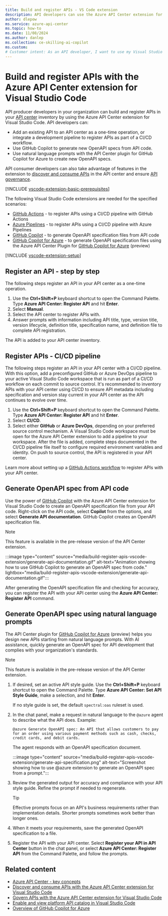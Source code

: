 ```yaml
---
title: Build and register APIs - VS Code extension
description: API developers can use the Azure API Center extension for Visual Studio Code to build and register APIs in their organization's API center.
author: dlepow
ms.service: azure-api-center
ms.topic: how-to
ms.date: 11/08/2024
ms.author: danlep 
ms.collection: ce-skilling-ai-copilot
ms.custom: 
# Customer intent: As an API developer, I want to use my Visual Studio Code environment to register APIs in my organization's API center as part of my development workflow.
---
```


# Build and register APIs with the Azure API Center extension for Visual Studio Code

API producer developers in your organization can build and register APIs in your [API center](overview.md) inventory by using the Azure API Center extension for Visual Studio Code. API developers can:

* Add an existing API to an API center as a one-time operation, or integrate a development pipeline to register APIs as part of a CI/CD workflow.
* Use GitHub Copilot to generate new OpenAPI specs from API code.
* Use natural language prompts with the API Center plugin for GitHub Copilot for Azure to create new OpenAPI specs.

API consumer developers can also take advantage of features in the extension to [discover and consume APIs](discover-apis-vscode-extension.md) in the API center and ensure [API governance](govern-apis-vscode-extension.md).

[!INCLUDE [vscode-extension-basic-prerequisites](includes/vscode-extension-basic-prerequisites.md)]  

The following Visual Studio Code extensions are needed for the specified scenarios:

* [GitHub Actions](https://marketplace.visualstudio.com/items?itemName=GitHub.vscode-github-actions) - to register APIs using a CI/CD pipeline with GitHub Actions
* [Azure Pipelines](https://marketplace.visualstudio.com/items?itemName=ms-azure-devops.azure-pipelines) - to register APIs using a CI/CD pipeline with Azure Pipelines
* [GitHub Copilot](https://marketplace.visualstudio.com/items?itemName=GitHub.copilot) - to generate OpenAPI specification files from API code
* [GitHub Copilot for Azure](https://marketplace.visualstudio.com/items?itemName=ms-azuretools.vscode-azure-github-copilot) - to generate OpenAPI specification files using the Azure API Center Plugin for [GitHub Copilot for Azure](/azure/developer/github-copilot-azure/introduction) (preview)
   
[!INCLUDE [vscode-extension-setup](includes/vscode-extension-setup.md)]  

## Register an API - step by step

The following steps register an API in your API center as a one-time operation.

1. Use the **Ctrl+Shift+P** keyboard shortcut to open the Command Palette. Type **Azure API Center: Register API** and hit **Enter**.
1. Select **Manual**.
1. Select the API center to register APIs with.
1. Answer prompts with information including API title, type, version title, version lifecycle, definition title, specification name, and definition file to complete API registration. 

The API is added to your API center inventory.

## Register APIs - CI/CD pipeline

The following steps register an API in your API center with a CI/CD pipeline. With this option, add a preconfigured GitHub or Azure DevOps pipeline to your active Visual Studio Code workspace that is run as part of a CI/CD workflow on each commit to source control. It's recommended to inventory APIs with your API center using CI/CD to ensure API metadata including specification and version stay current in your API center as the API continues to evolve over time.

1. Use the **Ctrl+Shift+P** keyboard shortcut to open the Command Palette. Type **Azure API Center: Register API** and hit **Enter**.
1. Select **CI/CD**.
1. Select either **GitHub** or **Azure DevOps**, depending on your preferred source control mechanism. A Visual Studio Code workspace must be open for the Azure API Center extension to add a pipeline to your workspace. After the file is added, complete steps documented in the CI/CD pipeline file itself to configure required environment variables and identity. On push to source control, the API is registered in your API center.

Learn more about setting up a [GitHub Actions workflow](register-apis-github-actions.md) to register APIs with your API center.

## Generate OpenAPI spec from API code 
 
Use the power of [GitHub Copilot](https://marketplace.visualstudio.com/items?itemName=GitHub.copilot) with the Azure API Center extension for Visual Studio Code to create an OpenAPI specification file from your API code. Right-click on the API code, select **Copilot** from the options, and select **Generate API documentation**. GitHub Copilot creates an OpenAPI specification file.

> [!NOTE]
> This feature is available in the pre-release version of the API Center extension.

:::image type="content" source="media/build-register-apis-vscode-extension/generate-api-documentation.gif" alt-text="Animation showing how to use GitHub Copilot to generate an OpenAPI spec from code." lightbox="media/build-register-apis-vscode-extension/generate-api-documentation.gif":::

After generating the OpenAPI specification file and checking for accuracy, you can register the API with your API center using the **Azure API Center: Register API** command.

## Generate OpenAPI spec using natural language prompts

The API Center plugin for [GitHub Copilot for Azure](https://marketplace.visualstudio.com/items?itemName=ms-azuretools.vscode-azure-github-copilot) (preview) helps you design new APIs starting from natural language prompts. With AI assistance, quickly generate an OpenAPI spec for API development that complies with your organization's standards.

> [!NOTE]
> This feature is available in the pre-release version of the API Center extension.

1. If desired, set an active API style guide. Use the **Ctrl+Shift+P** keyboard shortcut to open the Command Palette. Type **Azure API Center: Set API Style Guide**, make a selection, and hit **Enter**. 

    If no style guide is set, the default `spectral:oas` ruleset is used.
1. In the chat panel, make a request in natural language to the `@azure` agent to describe what the API does. Example:

    ```vscode
    @azure Generate OpenAPI spec: An API that allows customers to pay for an order using various payment methods such as cash, checks, credit cards, and debit cards.
    ```  

    The agent responds with an OpenAPI specification document.

    :::image type="content" source="media/build-register-apis-vscode-extension/generate-api-specification.png" alt-text="Screenshot showing how to use @azure extension to generate an OpenAPI spec from a prompt.":::


1. Review the generated output for accuracy and compliance with your API style guide. Refine the prompt if needed to regenerate.

    > [!TIP]
    > Effective prompts focus on an API's business requirements rather than implementation details. Shorter prompts sometimes work better than longer ones.
1. When it meets your requirements, save the generated OpenAPI specification to a file. 
1. Register the API with your API center. Select **Register your API in API Center** button in the chat panel, or select **Azure API Center: Register API** from the Command Palette, and follow the prompts.

## Related content

* [Azure API Center - key concepts](key-concepts.md)
* [Discover and consume APIs with the Azure API Center extension for Visual Studio Code](discover-apis-vscode-extension.md)
* [Govern APIs with the Azure API Center extension for Visual Studio Code](govern-apis-vscode-extension.md)
* [Enable and view platform API catalog in Visual Studio Code](enable-platform-api-catalog-vscode-extension.md)
* [Overview of GitHub Copilot for Azure](/azure/developer/github-copilot-azure/introduction)

